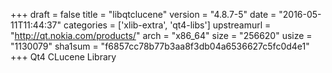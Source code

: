 +++
draft = false
title = "libqtclucene"
version = "4.8.7-5"
date = "2016-05-11T11:44:37"
categories = ['xlib-extra', 'qt4-libs']
upstreamurl = "http://qt.nokia.com/products/"
arch = "x86_64"
size = "256620"
usize = "1130079"
sha1sum = "f6857cc78b77b3aa8f3db04a6536627c5fc0d4e1"
+++
Qt4 CLucene Library